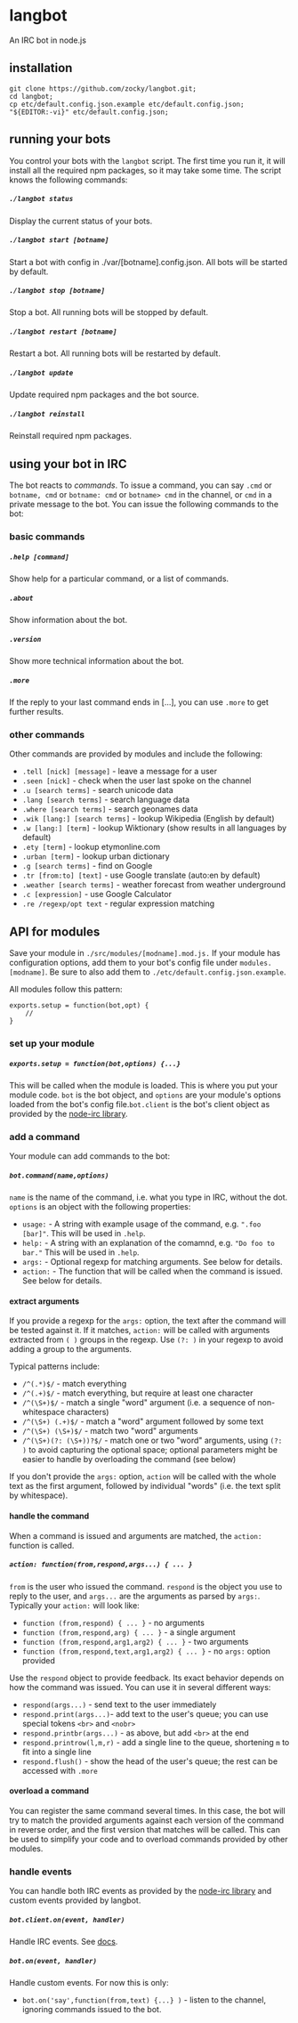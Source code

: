 # langbot

An IRC bot in node.js

## installation

    git clone https://github.com/zocky/langbot.git;
    cd langbot;
    cp etc/default.config.json.example etc/default.config.json;
    "${EDITOR:-vi}" etc/default.config.json;

## running your bots

You control your bots with the `langbot` script. The first time you run it, it will install all the required npm packages, so it may take some time.
The script knows the following commands:

##### `./langbot status`
Display the current status of your bots.

##### `./langbot start [botname]`
Start a bot with config in ./var/[botname].config.json. All bots will be started by default.

##### `./langbot stop [botname]`
Stop a bot. All running bots will be stopped by default.

##### `./langbot restart [botname]`
Restart a bot. All running bots will be restarted by default.
    
##### `./langbot update`
Update required npm packages and the bot source.

##### `./langbot reinstall`
Reinstall required npm packages.

## using your bot in IRC
The bot reacts to _commands_. To issue a command, you can say `.cmd` or `botname, cmd` or `botname: cmd` 
or `botname> cmd` in the channel, or `cmd` in a private message to the bot.  You can issue the following 
commands to the bot:

### basic commands
##### `.help [command]`
Show help for a particular command, or a list of commands.

##### `.about`
Show information about the bot.

##### `.version`
Show more technical information about the bot.

##### `.more`
If the reply to your last command ends in [...], you can use `.more` to get further results.

### other commands
Other commands are provided by modules and include the following:
- `.tell [nick] [message]` - leave a message for a user
- `.seen [nick]` - check when the user last spoke on the channel
- `.u [search terms]` - search unicode data
- `.lang [search terms]` - search language data
- `.where [search terms]` - search geonames data
- `.wik [lang:] [search terms]` - lookup Wikipedia (English by default)
- `.w [lang:] [term]` - lookup Wiktionary (show results in all languages by default)
- `.ety [term]` - lookup etymonline.com
- `.urban [term]` - lookup urban dictionary
- `.g [search terms]` - find on Google
- `.tr [from:to] [text]` - use Google translate (auto:en by default)
- `.weather [search terms]` - weather forecast from weather underground
- `.c [expression]` - use Google Calculator
- `.re /regexp/opt text` - regular expression matching

## API for modules

Save your module in `./src/modules/[modname].mod.js.` 
If your module has configuration options, add them to your bot's config file under `modules.[modname]`.
Be sure to also add them to `./etc/default.config.json.example`.

All modules follow this pattern:

    exports.setup = function(bot,opt) {
        // 
    }

### set up your module
##### `exports.setup = function(bot,options) {...}`
This will be called when the module is loaded. This is where you put your module code. `bot` is the bot object, 
and `options` are your module's options loaded from the bot's config file.`bot.client` is the bot's client object 
as provided by the [node-irc library](https://github.com/martynsmith/node-irc).

### add a command
Your module can add commands to the bot:
##### `bot.command(name,options)`
`name` is the name of the command, i.e. what you type in IRC, without the dot. `options` is an object
with the following properties:
- `usage:` - A string with example usage of the command, e.g. `".foo [bar]"`. This will be used in `.help`.
- `help:` - A string with an explanation of the comamnd, e.g. `"Do foo to bar."` This will be used in `.help`.
- `args:` - Optional regexp for matching arguments. See below for details.
- `action:` - The function that will be called when the command is issued. See below for details.

#### extract arguments
If you provide a regexp for the `args:` option, the text after the command will be tested against it. If it matches, 
`action:` will be called with arguments extracted from `( )` groups in the regexp. Use `(?: )` in your regexp
to avoid adding a group to the arguments.

Typical patterns include:
- `/^(.*)$/` - match everything
- `/^(.+)$/` - match everything, but require at least one character
- `/^(\S+)$/` - match a single "word" argument (i.e. a sequence of non-whitespace characters)
- `/^(\S+) (.+)$/` - match a "word" argument followed by some text
- `/^(\S+) (\S+)$/` - match two "word" arguments
- `/^(\S+)(?: (\S+))?$/` - match one or two "word" arguments, using `(?: )` to avoid capturing the optional space;
  optional parameters might be easier to handle by overloading the command (see below)

If you don't provide the `args:` option, `action` will be called with the whole text as the first argument, followed
by individual "words" (i.e. the text split by whitespace). 

#### handle the command
When a command is issued and arguments are matched, the `action:` function is called.

##### `action: function(from,respond,args...) { ... }`
`from` is the user who issued the command. `respond` is the object you use to reply to the user, and 
`args...` are the arguments as parsed by `args:`. Typically your `action:` will look like:
- `function (from,respond) { ... }` - no arguments
- `function (from,respond,arg) { ... }` - a single argument
- `function (from,respond,arg1,arg2) { ... }` - two arguments
- `function (from,respond,text,arg1,arg2) { ... }` - no `args:` option provided

Use the `respond` object to provide feedback. Its exact behavior depends on how the command was issued. 
You can use it in several different ways:
- `respond(args...)` - send text to the user immediately
- `respond.print(args...)`- add text to the user's queue; you can use special tokens `<br>` and `<nobr>`
- `respond.printbr(args...)` - as above, but add `<br>` at the end
- `respond.printrow(l,m,r)` - add a single line to the queue, shortening `m` to fit into a single line
- `respond.flush()` - show the head of the user's queue; the rest can be accessed with `.more`

#### overload a command
You can register the same command several times. In this case, the bot will try to match the provided arguments 
against each version of the command in reverse order, and the first version that matches will be called. This can
be used to simplify your code and to overload commands provided by other modules.

### handle events
You can handle both IRC events as provided by the [node-irc library](https://github.com/martynsmith/node-irc) and 
custom events provided by langbot.
##### `bot.client.on(event, handler)`
Handle IRC events. See [docs](https://node-irc.readthedocs.org/en/latest/API.html#events).
##### `bot.on(event, handler)`
Handle custom events. For now this is only:
- `bot.on('say',function(from,text) {...} )` - listen to the channel, ignoring commands issued to the bot.
